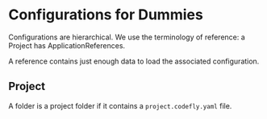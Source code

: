 # Configurations for Dummies

Configurations are hierarchical. We use the terminology of reference: a Project has ApplicationReferences.

A reference contains just enough data to load the associated configuration.

## Project

A folder is a project folder if it contains a `project.codefly.yaml` file.



# 